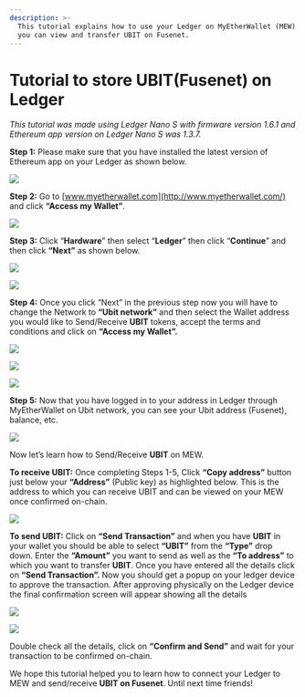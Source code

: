 ```yaml
---
description: >-
  This tutorial explains how to use your Ledger on MyEtherWallet (MEW) so that
  you can view and transfer UBIT on Fusenet.
---
```


# Tutorial to store UBIT\(Fusenet\) on Ledger



_This tutorial was made using Ledger Nano S with firmware version 1.6.1 and Ethereum app version on Ledger Nano S was 1.3.7._

**Step 1:** Please make sure that you have installed the latest version of Ethereum app on your Ledger as shown below.

![](../../.gitbook/assets/0%20%282%29.png)

**Step 2:** Go to [www.myetherwallet.com](http://www.myetherwallet.com/) and click **“Access my Wallet”**.

![](../../.gitbook/assets/1%20%285%29.png)

**Step 3:** Click “**Hardware**” then select “**Ledger**” then click “**Continue**” and then click **“Next”** as shown below.

![](../../.gitbook/assets/2%20%285%29.png)

![](../../.gitbook/assets/3%20%284%29.png)

**Step 4:** Once you click “Next” in the previous step now you will have to change the Network to **“Ubit network”** and then select the Wallet address you would like to Send/Receive **UBIT** tokens, accept the terms and conditions and click on **“Access my Wallet”.**

![](../../.gitbook/assets/4%20%285%29.png)

![](../../.gitbook/assets/5%20%283%29.png)

![](../../.gitbook/assets/6%20%284%29.png)

**Step 5:** Now that you have logged in to your address in Ledger through MyEtherWallet on Ubit network, you can see your Ubit address \(Fusenet\), balance, etc.

![](../../.gitbook/assets/7%20%283%29.png)

Now let’s learn how to Send/Receive **UBIT** on MEW.

**To receive UBIT:** Once completing Steps 1-5, Click **“Copy address”** button just below your **“Address”** \(Public key\) as highlighted below. This is the address to which you can receive UBIT and can be viewed on your MEW once confirmed on-chain.

![](../../.gitbook/assets/8%20%283%29.png)

**To send UBIT:** Click on **“Send Transaction”** and when you have **UBIT** in your wallet you should be able to select **“UBIT”** from the **“Type”** drop down. Enter the **“Amount”** you want to send as well as the **“To address”** to which you want to transfer **UBIT**. Once you have entered all the details click on **“Send Transaction”.** Now you should get a popup on your ledger device to approve the transaction. After approving physically on the Ledger device the final confirmation screen will appear showing all the details

![](../../.gitbook/assets/9%20%283%29.png)

![](../../.gitbook/assets/10%20%283%29.png)

Double check all the details, click on **“Confirm and Send”** and wait for your transaction to be confirmed on-chain.

We hope this tutorial helped you to learn how to connect your Ledger to MEW and send/receive **UBIT on Fusenet**. Until next time friends!

